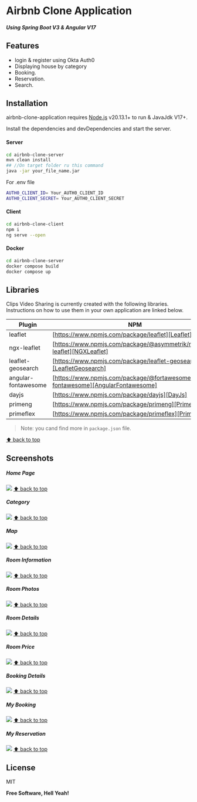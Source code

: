 # Airbnb Clone Application
##### Using  Spring Boot V3 & Angular V17


## Features

- login & register using Okta Auth0
- Displaying house by category
- Booking.
- Reservation.
- Search.


## Installation

airbnb-clone-application requires [Node.js](https://nodejs.org/) v20.13.1+ to run & JavaJdk V17+.

Install the dependencies and devDependencies and start the server.

#### Server
```sh
cd airbnb-clone-server
mvn clean install
## //On target folder ru this command
java -jar your_file_name.jar
```

For .env file

```sh
AUTH0_CLIENT_ID= Your_AUTH0_CLIENT_ID
AUTH0_CLIENT_SECRET= Your_AUTH0_CLIENT_SECRET
```

#### Client
```sh
cd airbnb-clone-client
npm i
ng serve --open
```
#### Docker
```sh
cd airbnb-clone-server
docker compose build
docker compose up
```

## Libraries

Clips Video Sharing is currently created with the following libraries.
Instructions on how to use them in your own application are linked below.

| Plugin | NPM | Version |
| ------ | ------ | ------ |
| leaflet | [https://www.npmjs.com/package/leaflet][Leaflet] | 1.9.4
| ngx-leaflet | [https://www.npmjs.com/package/@asymmetrik/ngx-leaflet][NGXLeaflet] | 17.0.0
| leaflet-geosearch | [https://www.npmjs.com/package/leaflet-geosearch][LeafletGeosearch] | 4.0.0
| angular-fontawesome | [https://www.npmjs.com/package/@fortawesome/angular-fontawesome][AngularFontawesome] | 0.14.1
| dayjs | [https://www.npmjs.com/package/dayjs][DayJs] | 1.11.11
| primeng | [https://www.npmjs.com/package/primeng][PrimeNg] | 17.17.2
| primeflex | [https://www.npmjs.com/package/primeflex][PrimeFlex] | 3.3.1

> Note:  you cand find more in `package.json` file.

[⬆ back to top](#airbnb-clone-application)

## Screenshots
##### Home Page
![](screenshots/1.png)
[⬆ back to top](#airbnb-clone-application)

##### Category
![](screenshots/2.png)
[⬆ back to top](#airbnb-clone-application)

##### Map
![](screenshots/3.png)
[⬆ back to top](#airbnb-clone-application)

##### Room Information
![](screenshots/4.png)
[⬆ back to top](#airbnb-clone-application)

##### Room Photos
![](screenshots/5.png)
[⬆ back to top](#airbnb-clone-application)

##### Room Details
![](screenshots/6.png)
[⬆ back to top](#airbnb-clone-application)

##### Room Price
![](screenshots/7.png)
[⬆ back to top](#airbnb-clone-application)

##### Booking Details
![](screenshots/8.png)
[⬆ back to top](#airbnb-clone-application)

##### My Booking
![](screenshots/9.png)
[⬆ back to top](#airbnb-clone-application)

##### My Reservation
![](screenshots/10.png)
[⬆ back to top](#airbnb-clone-application)
## License

MIT

**Free Software, Hell Yeah!**

[//]: # (These are reference links used in the body of this note and get stripped out when the markdown processor does its job. There is no need to format nicely because it shouldn't be seen. Thanks SO - http://stackoverflow.com/questions/4823468/store-comments-in-markdown-syntax)

[dill]: <https://github.com/joemccann/dillinger>
[git-repo-url]: <https://github.com/joemccann/dillinger.git>
[john gruber]: <http://daringfireball.net>
[df1]: <http://daringfireball.net/projects/markdown/>
[markdown-it]: <https://github.com/markdown-it/markdown-it>
[Ace Editor]: <http://ace.ajax.org>
[node.js]: <http://nodejs.org>
[Twitter Bootstrap]: <http://twitter.github.com/bootstrap/>
[jQuery]: <http://jquery.com>
[@tjholowaychuk]: <http://twitter.com/tjholowaychuk>
[express]: <http://expressjs.com>
[AngularJS]: <http://angularjs.org>
[Gulp]: <http://gulpjs.com>

[Leaflet]: <https://www.npmjs.com/package/leaflet>
[NGXLeaflet]: <https://www.npmjs.com/package/@asymmetrik/ngx-leaflet>
[LeafletGeosearch]: <https://www.npmjs.com/package/leaflet-geosearch>
[AngularFontawesome]: <https://www.npmjs.com/package/@fortawesome/angular-fontawesome>
[DayJs]: <https://www.npmjs.com/package/dayjs>
[PrimeNg]: <https://www.npmjs.com/package/primeng>
[PrimeFlex]: <https://www.npmjs.com/package/primeflex>
